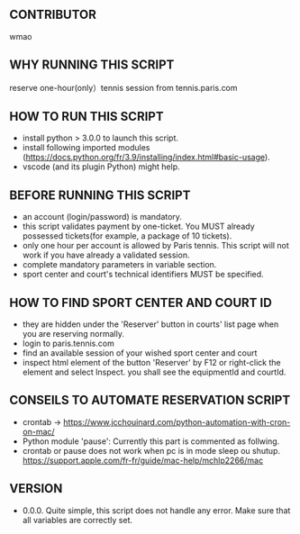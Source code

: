 ## CONTRIBUTOR
wmao

## WHY RUNNING THIS SCRIPT 
reserve one-hour(only）tennis session from tennis.paris.com

## HOW TO RUN THIS SCRIPT
- install python > 3.0.0 to launch this script.
- install following imported modules (https://docs.python.org/fr/3.9/installing/index.html#basic-usage).
- vscode (and its plugin Python) might help. 

## BEFORE RUNNING THIS SCRIPT 
- an account (login/password) is mandatory.
- this script validates payment by one-ticket. You MUST already possessed tickets(for example, a package of 10 tickets).
- only one hour per account is allowed by Paris tennis. This script will not work if you have already a validated session.
- complete mandatory parameters in variable section.
- sport center and court's technical identifiers MUST be specified.

## HOW TO FIND SPORT CENTER AND COURT ID
- they are hidden under the 'Reserver' button in courts' list page when you are reserving normally.
- login to paris.tennis.com
- find an available session of your wished sport center and court
- inspect html element of the button 'Reserver' by F12 or right-click the element and select Inspect. you shall see the equipmentId and courtId.

## CONSEILS TO AUTOMATE RESERVATION SCRIPT
- crontab -> https://www.jcchouinard.com/python-automation-with-cron-on-mac/
- Python module 'pause': Currently this part is commented as follwing.
- crontab or pause does not work when pc is in mode sleep ou shutup. https://support.apple.com/fr-fr/guide/mac-help/mchlp2266/mac

## VERSION
- 0.0.0. Quite simple, this script does not handle any error. Make sure that all variables are correctly set. 
